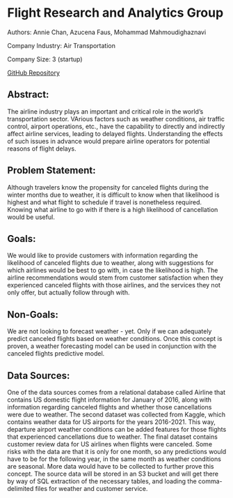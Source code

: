 # Flight Research and Analytics Group

Authors: Annie Chan, Azucena Faus, Mohammad Mahmoudighaznavi

Company Industry: Air Transportation

Company Size: 3 (startup)

[GitHub Repository](https://github.com/fausa/Flight_Analytics)

## Abstract:
The airline industry plays an important and critical role in the world’s transportation sector. VArious factors such as weather conditions, air traffic control, airport operations, etc., have the capability to directly and indirectly affect airline services, leading to delayed flights. Understanding the effects of such issues in advance would prepare airline operators for potential reasons of flight delays. 

## Problem Statement:
Although travelers know the propensity for canceled flights during the winter months due to weather, it is difficult to know when that likelihood is highest and what flight to schedule if travel is nonetheless required. Knowing what airline to go with if there is a high likelihood of cancellation would be useful.

## Goals:
We would like to provide customers with information regarding the likelihood of canceled flights due to weather, along with suggestions for which airlines would be best to go with, in case the likelihood is high. The airline recommendations would stem from customer satisfaction when they experienced canceled flights with those airlines, and the services they not only offer, but actually follow through with.

## Non-Goals:
We are not looking to forecast weather - yet. Only if we can adequately predict canceled flights based on weather conditions. Once this concept is proven, a weather forecasting model can be used in conjunction with the canceled flights predictive model.

## Data Sources:
One of the data sources comes from a relational database called Airline that contains US domestic flight information for January of 2016, along with information regarding canceled flights and whether those cancellations were due to weather. The second dataset was collected from Kaggle, which contains weather data for US airports for the years 2016-2021. This way, departure airport weather conditions can be added features for those flights that experienced cancellations due to weather. The final dataset contains customer review data for US airlines when flights were canceled. 
Some risks with the data are that it is only for one month, so any predictions would have to be for the following year, in the same month as weather conditions are seasonal. More data would have to be collected to further prove this concept. 
The source data will be stored in an S3 bucket and will get there by way of SQL extraction of the necessary tables, and loading the comma-delimited files for weather and customer service.


